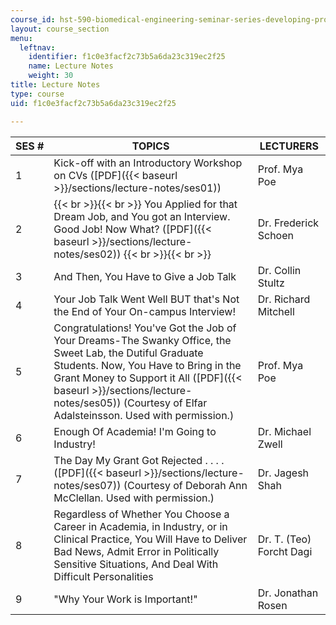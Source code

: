 ```yaml
---
course_id: hst-590-biomedical-engineering-seminar-series-developing-professional-skills-fall-2006
layout: course_section
menu:
  leftnav:
    identifier: f1c0e3facf2c73b5a6da23c319ec2f25
    name: Lecture Notes
    weight: 30
title: Lecture Notes
type: course
uid: f1c0e3facf2c73b5a6da23c319ec2f25

---
```


| SES # | TOPICS | LECTURERS |
| --- | --- | --- |
| 1 | Kick-off with an Introductory Workshop on CVs ([PDF]({{< baseurl >}}/sections/lecture-notes/ses01)) | Prof. Mya Poe |
| 2 |  {{< br >}}{{< br >}} You Applied for that Dream Job, and You got an Interview. Good Job! Now What? ([PDF]({{< baseurl >}}/sections/lecture-notes/ses02)) {{< br >}}{{< br >}}  | Dr. Frederick Schoen |
| 3 | And Then, You Have to Give a Job Talk | Dr. Collin Stultz |
| 4 | Your Job Talk Went Well BUT that's Not the End of Your On-campus Interview! | Dr. Richard Mitchell |
| 5 | Congratulations! You've Got the Job of Your Dreams-The Swanky Office, the Sweet Lab, the Dutiful Graduate Students. Now, You Have to Bring in the Grant Money to Support it All ([PDF]({{< baseurl >}}/sections/lecture-notes/ses05)) (Courtesy of Elfar Adalsteinsson. Used with permission.) | Prof. Mya Poe |
| 6 | Enough Of Academia! I'm Going to Industry! | Dr. Michael Zwell |
| 7 | The Day My Grant Got Rejected . . . . ([PDF]({{< baseurl >}}/sections/lecture-notes/ses07)) (Courtesy of Deborah Ann McClellan. Used with permission.) | Dr. Jagesh Shah |
| 8 | Regardless of Whether You Choose a Career in Academia, in Industry, or in Clinical Practice, You Will Have to Deliver Bad News, Admit Error in Politically Sensitive Situations, And Deal With Difficult Personalities | Dr. T. (Teo) Forcht Dagi |
| 9 | "Why Your Work is Important!" | Dr. Jonathan Rosen